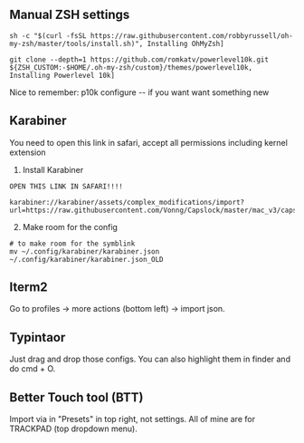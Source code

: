 ## Manual ZSH settings

```
sh -c "$(curl -fsSL https://raw.githubusercontent.com/robbyrussell/oh-my-zsh/master/tools/install.sh)", Installing OhMyZsh]

git clone --depth=1 https://github.com/romkatv/powerlevel10k.git ${ZSH_CUSTOM:-$HOME/.oh-my-zsh/custom}/themes/powerlevel10k, Installing Powerlevel 10k]
```

Nice to remember:
p10k configure -- if you want want something new

## Karabiner

You need to open this link in safari, accept all permissions including kernel extension

1. Install Karabiner

```
OPEN THIS LINK IN SAFARI!!!!

karabiner://karabiner/assets/complex_modifications/import?url=https://raw.githubusercontent.com/Vonng/Capslock/master/mac_v3/capslock.json"]
```

2. Make room for the config

```
# to make room for the symblink
mv ~/.config/karabiner/karabiner.json ~/.config/karabiner/karabiner.json_OLD
```

## Iterm2

Go to profiles -> more actions (bottom left) -> import json.

## Typintaor

Just drag and drop those configs. You can also highlight them in finder and do cmd + O.

## Better Touch tool (BTT)

Import via in "Presets" in top right, not settings. All of mine are for TRACKPAD (top dropdown menu).
